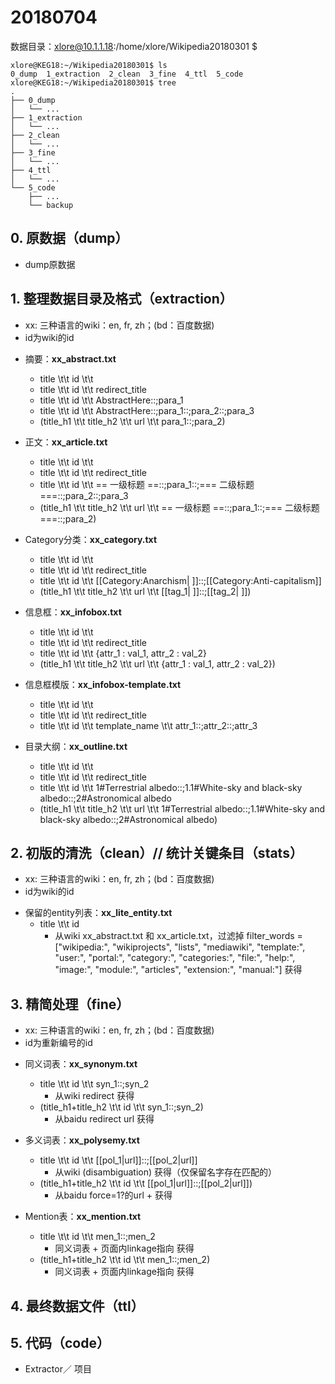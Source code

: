 # 20180704

数据目录：xlore@10.1.1.18:/home/xlore/Wikipedia20180301 $

```
xlore@KEG18:~/Wikipedia20180301$ ls
0_dump  1_extraction  2_clean  3_fine  4_ttl  5_code
xlore@KEG18:~/Wikipedia20180301$ tree
.
├── 0_dump
│   └── ...
├── 1_extraction
│   └── ...
├── 2_clean
│   └── ...
├── 3_fine
│   └── ...
├── 4_ttl
│   └── ...
└── 5_code
    ├── ...
    └── backup
```

## 0. 原数据（dump）

* dump原数据


## 1. 整理数据目录及格式（extraction）

* xx: 三种语言的wiki：en, fr, zh；(bd：百度数据)
* id为wiki的id

- 摘要：**xx_abstract.txt**
    - title \t\t id \t\t 
    - title \t\t id \t\t redirect_title
    - title \t\t id \t\t AbstractHere::;para_1
    - title \t\t id \t\t AbstractHere::;para_1::;para_2::;para_3
    - (title_h1 \t\t title_h2 \t\t url \t\t para_1::;para_2)

- 正文：**xx_article.txt**
    - title \t\t id \t\t 
    - title \t\t id \t\t redirect_title
    - title \t\t id \t\t == 一级标题 ==::;para_1::;=== 二级标题 ===::;para_2::;para_3
    - (title_h1 \t\t title_h2 \t\t url \t\t == 一级标题 ==::;para_1::;=== 二级标题 ===::;para_2)
    
- Category分类：**xx_category.txt**
    - title \t\t id \t\t 
    - title \t\t id \t\t redirect_title
    - title \t\t id \t\t [[Category:Anarchism| ]]::;[[Category:Anti-capitalism]]
    - (title_h1 \t\t title_h2 \t\t url \t\t [[tag_1| ]]::;[[tag_2| ]])

- 信息框：**xx_infobox.txt**
    - title \t\t id \t\t 
    - title \t\t id \t\t redirect_title
    - title \t\t id \t\t {attr_1 : val_1, attr_2 : val_2}
    - (title_h1 \t\t title_h2 \t\t url \t\t {attr_1 : val_1, attr_2 : val_2})

- 信息框模版：**xx_infobox-template.txt**
    - title \t\t id \t\t 
    - title \t\t id \t\t redirect_title
    - title \t\t id \t\t template_name \t\t attr_1::;attr_2::;attr_3


- 目录大纲：**xx_outline.txt**
    - title \t\t id \t\t 
    - title \t\t id \t\t redirect_title
    - title \t\t id \t\t 1#Terrestrial albedo::;1.1#White-sky and black-sky albedo::;2#Astronomical albedo
    - (title_h1 \t\t title_h2 \t\t url \t\t 1#Terrestrial albedo::;1.1#White-sky and black-sky albedo::;2#Astronomical albedo)


## 2. 初版的清洗（clean）// 统计关键条目（stats）

* xx: 三种语言的wiki：en, fr, zh；(bd：百度数据)
* id为wiki的id

- 保留的entity列表：**xx_lite_entity.txt**
    - title \t\t id
        - 从wiki xx_abstract.txt 和 xx_article.txt，过滤掉 filter_words = ["wikipedia:", "wikiprojects", "lists", "mediawiki", "template:", "user:", "portal:", "category:", "categories:", "file:", "help:", "image:", "module:", "articles", "extension:", "manual:"] 获得


## 3. 精简处理（fine）

* xx: 三种语言的wiki：en, fr, zh；(bd：百度数据)
* id为重新编号的id

- 同义词表：**xx_synonym.txt**
    - title \t\t id \t\t syn_1::;syn_2
        - 从wiki redirect 获得
    - (title_h1+title_h2 \t\t id \t\t syn_1::;syn_2)
        - 从baidu redirect url 获得

- 多义词表：**xx_polysemy.txt**
    - title \t\t id \t\t [[pol_1|url]]::;[[pol_2|url]]
        - 从wiki (disambiguation) 获得（仅保留名字存在匹配的）
    - (title_h1+title_h2 \t\t id \t\t [[pol_1|url]]::;[[pol_2|url]])
        - 从baidu force=1?的url + 获得

- Mention表：**xx_mention.txt**
    - title \t\t id \t\t men_1::;men_2
        - 同义词表 + 页面内linkage指向 获得
    - (title_h1+title_h2 \t\t id \t\t men_1::;men_2)
        - 同义词表 + 页面内linkage指向 获得








## 4. 最终数据文件（ttl）


## 5. 代码（code）

* Extractor／ 项目



